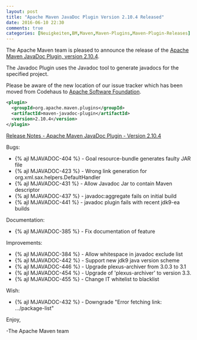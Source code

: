 ```yaml
---
layout: post
title: "Apache Maven JavaDoc Plugin Version 2.10.4 Released"
date: 2016-06-10 22:30
comments: true
categories: [Neuigkeiten,BM,Maven,Maven-Plugins,Maven-Plugin-Releases]
---
```

The Apache Maven team is pleased to announce the release of the 
[Apache Maven JavaDoc Plugin, version 2.10.4](https://maven.apache.org/plugins/maven-javadoc-plugin).

The Javadoc Plugin uses the Javadoc tool to generate javadocs for the
specified project. 

Please be aware of the new location of our issue tracker
which has been moved from Codehaus to [Apache Software Foundation](https://issues.apache.org/jira/browse/MJAVADOC).

``` xml
<plugin>
  <groupId>org.apache.maven.plugins</groupId>
  <artifactId>maven-javadoc-plugin</artifactId>
  <version>2.10.4</version>
</plugin>
```

<!-- more -->

[Release Notes - Apache Maven JavaDoc Plugin - Version 2.10.4](https://issues.apache.org/jira/secure/ReleaseNote.jspa?projectId=12317529&version=12331967)


Bugs:

 * {% ajl MJAVADOC-404 %} - Goal resource-bundle generates faulty JAR file
 * {% ajl MJAVADOC-423 %} - Wrong link generation for org.xml.sax.helpers.DefaultHandler
 * {% ajl MJAVADOC-431 %} - Allow Javadoc Jar to contain Maven descriptor
 * {% ajl MJAVADOC-437 %} - javadoc:aggregate fails on initial build
 * {% ajl MJAVADOC-441 %} - javadoc plugin fails with recent jdk9-ea builds

Documentation:

 * {% ajl MJAVADOC-385 %} - Fix documentation of <additionalDependencies> feature

Improvements:

 * {% ajl MJAVADOC-384 %} - Allow whitespace in javadoc exclude list
 * {% ajl MJAVADOC-442 %} - Support new jdk9 java version scheme
 * {% ajl MJAVADOC-446 %} - Upgrade plexus-archiver from 3.0.3 to 3.1
 * {% ajl MJAVADOC-454 %} - Upgrade of 'plexus-archiver' to version 3.3.
 * {% ajl MJAVADOC-455 %} - Change IT whitelist to blacklist

Wish:

 * {% ajl MJAVADOC-432 %} - Downgrade "Error fetching link: .../package-list"



Enjoy,

-The Apache Maven team
